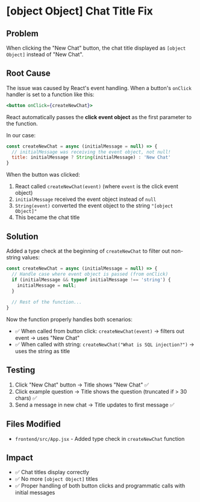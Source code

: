 # [object Object] Chat Title Fix

## Problem
When clicking the "New Chat" button, the chat title displayed as `[object Object]` instead of "New Chat".

## Root Cause
The issue was caused by React's event handling. When a button's `onClick` handler is set to a function like this:

```jsx
<button onClick={createNewChat}>
```

React automatically passes the **click event object** as the first parameter to the function. 

In our case:
```javascript
const createNewChat = async (initialMessage = null) => {
  // initialMessage was receiving the event object, not null!
  title: initialMessage ? String(initialMessage) : 'New Chat'
}
```

When the button was clicked:
1. React called `createNewChat(event)` (where `event` is the click event object)
2. `initialMessage` received the event object instead of `null`
3. `String(event)` converted the event object to the string `"[object Object]"`
4. This became the chat title

## Solution
Added a type check at the beginning of `createNewChat` to filter out non-string values:

```javascript
const createNewChat = async (initialMessage = null) => {
  // Handle case where event object is passed (from onClick)
  if (initialMessage && typeof initialMessage !== 'string') {
    initialMessage = null;
  }
  
  // Rest of the function...
}
```

Now the function properly handles both scenarios:
- ✅ When called from button click: `createNewChat(event)` → filters out event → uses "New Chat"
- ✅ When called with string: `createNewChat("What is SQL injection?")` → uses the string as title

## Testing
1. Click "New Chat" button → Title shows "New Chat" ✅
2. Click example question → Title shows the question (truncated if > 30 chars) ✅
3. Send a message in new chat → Title updates to first message ✅

## Files Modified
- `frontend/src/App.jsx` - Added type check in `createNewChat` function

## Impact
- ✅ Chat titles display correctly
- ✅ No more `[object Object]` titles
- ✅ Proper handling of both button clicks and programmatic calls with initial messages
